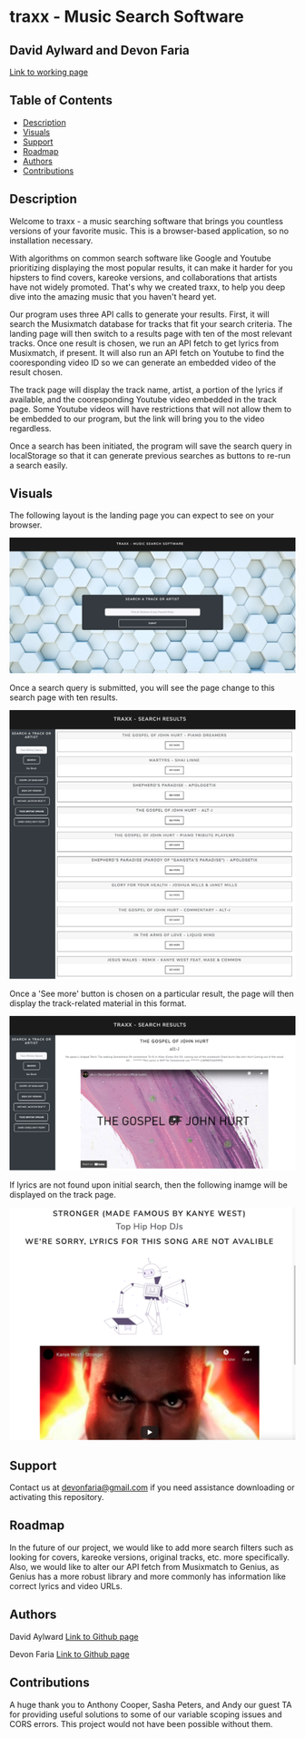 # traxx - Music Search Software

## David Aylward and Devon Faria

[Link to working page](https://devonfaria.github.io/traxx/)

## Table of Contents

* [Description](#description)
* [Visuals](#visuals)
* [Support](#support)
* [Roadmap](#roadmap)
* [Authors](#authors)
* [Contributions](#contributions)

## Description

Welcome to traxx - a music searching software that brings you countless versions of your favorite music. This is a browser-based application, so no installation necessary.

With algorithms on common search software like Google and Youtube prioritizing displaying the most popular results, it can make it harder for you hipsters to find covers, kareoke versions, and collaborations that artists have not widely promoted. That's why we created traxx, to help you deep dive into the amazing music that you haven't heard yet.

Our program uses three API calls to generate your results. First, it will search the Musixmatch database for tracks that fit your search criteria. The landing page will then switch to a results page with ten of the most relevant tracks. Once one result is chosen, we run an API fetch to get lyrics from Musixmatch, if present. It will also run an API fetch on Youtube to find the cooresponding video ID so we can generate an embedded video of the result chosen. 

The track page will display the track name, artist, a portion of the lyrics if available, and the cooresponding Youtube video embedded in the track page. Some Youtube videos will have restrictions that will not allow them to be embedded to our program, but the link will bring you to the video regardless.

Once a search has been initiated, the program will save the search query in localStorage so that it can generate previous searches as buttons to re-run a search easily.

## Visuals

The following layout is the landing page you can expect to see on your browser.

![alt text](./assets/images/Traxx-Main.png)

Once a search query is submitted, you will see the page change to this search page with ten results.

![alt text](./assets/images/Traxx-searchpage.png)

Once a 'See more' button is chosen on a particular result, the page will then display the track-related material in this format. 

![alt text](./assets/images/Traxx-trackpage.png)

If lyrics are not found upon initial search, then the following inamge will be displayed on the track page.  

![alt text](./assets/images/Traxx_error.png)

## Support

Contact us at devonfaria@gmail.com if you need assistance downloading or activating this repository.

## Roadmap

In the future of our project, we would like to add more search filters such as looking for covers, kareoke versions, original tracks, etc. more specifically. Also, we would like to alter our API fetch from Musixmatch to Genius, as Genius has a more robust library and more commonly has information like correct lyrics and video URLs.

## Authors

David Aylward
[Link to Github page](https://github.com/DavidAyl)

Devon Faria
[Link to Github page](https://github.com/devonfaria)

## Contributions

A huge thank you to Anthony Cooper, Sasha Peters, and Andy our guest TA for providing useful solutions to some of our variable scoping issues and CORS errors. This project would not have been possible without them. 
